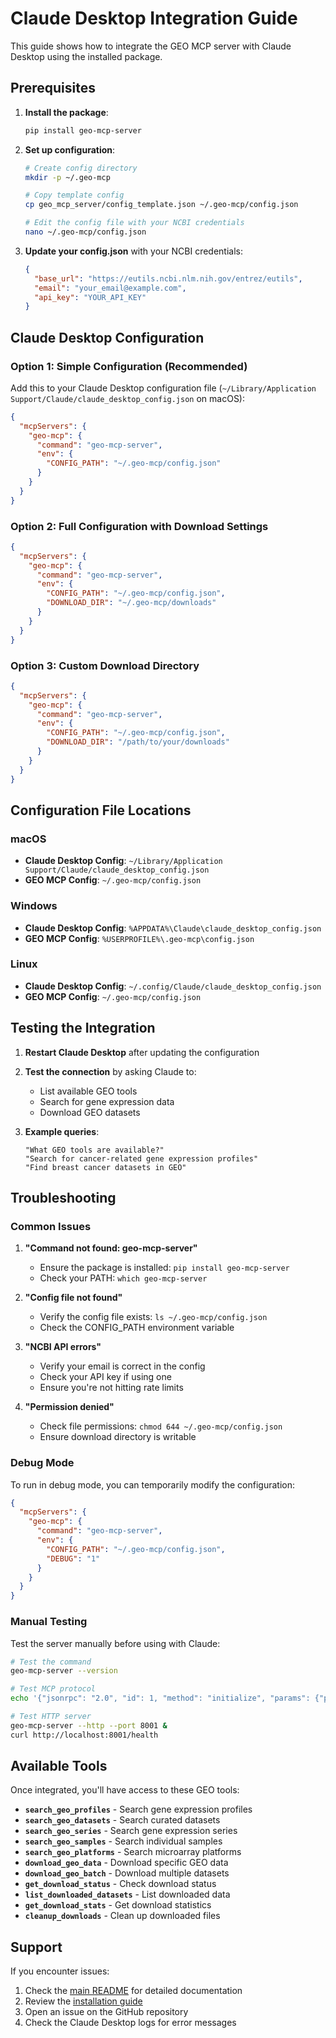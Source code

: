 # Claude Desktop Integration Guide

This guide shows how to integrate the GEO MCP server with Claude Desktop using the installed package.

## Prerequisites

1. **Install the package**:
   ```bash
   pip install geo-mcp-server
   ```

2. **Set up configuration**:
   ```bash
   # Create config directory
   mkdir -p ~/.geo-mcp
   
   # Copy template config
   cp geo_mcp_server/config_template.json ~/.geo-mcp/config.json
   
   # Edit the config file with your NCBI credentials
   nano ~/.geo-mcp/config.json
   ```

3. **Update your config.json** with your NCBI credentials:
   ```json
   {
     "base_url": "https://eutils.ncbi.nlm.nih.gov/entrez/eutils",
     "email": "your_email@example.com",
     "api_key": "YOUR_API_KEY"
   }
   ```

## Claude Desktop Configuration

### Option 1: Simple Configuration (Recommended)

Add this to your Claude Desktop configuration file (`~/Library/Application Support/Claude/claude_desktop_config.json` on macOS):

```json
{
  "mcpServers": {
    "geo-mcp": {
      "command": "geo-mcp-server",
      "env": {
        "CONFIG_PATH": "~/.geo-mcp/config.json"
      }
    }
  }
}
```

### Option 2: Full Configuration with Download Settings

```json
{
  "mcpServers": {
    "geo-mcp": {
      "command": "geo-mcp-server",
      "env": {
        "CONFIG_PATH": "~/.geo-mcp/config.json",
        "DOWNLOAD_DIR": "~/.geo-mcp/downloads"
      }
    }
  }
}
```

### Option 3: Custom Download Directory

```json
{
  "mcpServers": {
    "geo-mcp": {
      "command": "geo-mcp-server",
      "env": {
        "CONFIG_PATH": "~/.geo-mcp/config.json",
        "DOWNLOAD_DIR": "/path/to/your/downloads"
      }
    }
  }
}
```

## Configuration File Locations

### macOS
- **Claude Desktop Config**: `~/Library/Application Support/Claude/claude_desktop_config.json`
- **GEO MCP Config**: `~/.geo-mcp/config.json`

### Windows
- **Claude Desktop Config**: `%APPDATA%\Claude\claude_desktop_config.json`
- **GEO MCP Config**: `%USERPROFILE%\.geo-mcp\config.json`

### Linux
- **Claude Desktop Config**: `~/.config/Claude/claude_desktop_config.json`
- **GEO MCP Config**: `~/.geo-mcp/config.json`

## Testing the Integration

1. **Restart Claude Desktop** after updating the configuration

2. **Test the connection** by asking Claude to:
   - List available GEO tools
   - Search for gene expression data
   - Download GEO datasets

3. **Example queries**:
   ```
   "What GEO tools are available?"
   "Search for cancer-related gene expression profiles"
   "Find breast cancer datasets in GEO"
   ```

## Troubleshooting

### Common Issues

1. **"Command not found: geo-mcp-server"**
   - Ensure the package is installed: `pip install geo-mcp-server`
   - Check your PATH: `which geo-mcp-server`

2. **"Config file not found"**
   - Verify the config file exists: `ls ~/.geo-mcp/config.json`
   - Check the CONFIG_PATH environment variable

3. **"NCBI API errors"**
   - Verify your email is correct in the config
   - Check your API key if using one
   - Ensure you're not hitting rate limits

4. **"Permission denied"**
   - Check file permissions: `chmod 644 ~/.geo-mcp/config.json`
   - Ensure download directory is writable

### Debug Mode

To run in debug mode, you can temporarily modify the configuration:

```json
{
  "mcpServers": {
    "geo-mcp": {
      "command": "geo-mcp-server",
      "env": {
        "CONFIG_PATH": "~/.geo-mcp/config.json",
        "DEBUG": "1"
      }
    }
  }
}
```

### Manual Testing

Test the server manually before using with Claude:

```bash
# Test the command
geo-mcp-server --version

# Test MCP protocol
echo '{"jsonrpc": "2.0", "id": 1, "method": "initialize", "params": {"protocolVersion": "2024-11-05", "capabilities": {}, "clientInfo": {"name": "test", "version": "1.0.0"}}}' | geo-mcp-server

# Test HTTP server
geo-mcp-server --http --port 8001 &
curl http://localhost:8001/health
```

## Available Tools

Once integrated, you'll have access to these GEO tools:

- **`search_geo_profiles`** - Search gene expression profiles
- **`search_geo_datasets`** - Search curated datasets
- **`search_geo_series`** - Search gene expression series
- **`search_geo_samples`** - Search individual samples
- **`search_geo_platforms`** - Search microarray platforms
- **`download_geo_data`** - Download specific GEO data
- **`download_geo_batch`** - Download multiple datasets
- **`get_download_status`** - Check download status
- **`list_downloaded_datasets`** - List downloaded data
- **`get_download_stats`** - Get download statistics
- **`cleanup_downloads`** - Clean up downloaded files

## Support

If you encounter issues:

1. Check the [main README](README.md) for detailed documentation
2. Review the [installation guide](INSTALLATION.md)
3. Open an issue on the GitHub repository
4. Check the Claude Desktop logs for error messages 